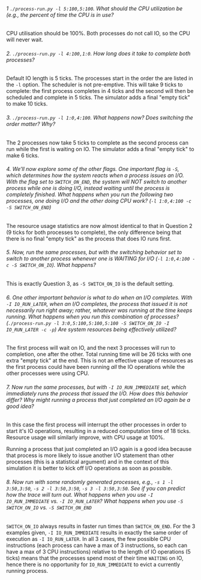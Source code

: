 
###### 1 `./process-run.py -l 5:100,5:100`. What should the CPU utilization be (e.g., the percent of time the CPU is in use? ######

CPU utilisation should be 100%. Both processes do not call IO, so the CPU will never wait.


###### 2. `./process-run.py -l 4:100,1:0`. How long does it take to complete both processes?

Default IO length is 5 ticks. The processes start in the order the are listed in the `-l` option. The scheduler is not pre-emptive. This will take 9 ticks to complete: the first process completes in 4 ticks and the second will then be scheduled and complete in 5 ticks. The simulator adds a final "empty tick" to make 10 ticks.


###### 3. `./process-run.py -l 1:0,4:100`. What happens now? Does switching the order matter? Why?

The 2 processes now take 5 ticks to complete as the second process can run while the first is waiting on IO. The simulator adds a final "empty tick" to make 6 ticks.


###### 4. We’ll now explore some of the other flags. One important flag is `-S`, which determines how the system reacts when a process issues an I/O. With the flag set to `SWITCH_ON_END`, the system will NOT switch to another process while one is doing I/O, instead waiting until the process is completely finished. What happens when you run the following two processes, one doing I/O and the other doing CPU work? (`-l 1:0,4:100 -c -S SWITCH_ON_END`)

The resource usage statistics are now almost identical to that in Question 2 (9 ticks for both processes to complete), the only difference being that there is no final "empty tick" as the process that does IO runs first.


###### 5. Now, run the same processes, but with the switching behavior set to switch to another process whenever one is WAITING for I/O (`-l 1:0,4:100 -c -S SWITCH_ON_IO`). What happens?

This is exactly Question 3, as `-S SWITCH_ON_IO` is the default setting.


###### 6. One other important behavior is what to do when an I/O completes. With `-I IO_RUN_LATER`, when an I/O completes, the process that issued it is not necessarily run right away; rather, whatever was running at the time keeps running. What happens when you run this combination of processes? (`./process-run.py -l 3:0,5:100,5:100,5:100 -S SWITCH_ON_IO -I IO_RUN_LATER -c -p`) Are system resources being effectively utilized?

The first process will wait on IO, and the next 3 processes will run to completion, one after the other. Total running time will be 26 ticks with one extra "empty tick" at the end. This is not an effective usage of resources as the first process could have been running *all* the IO operations while the other processes were using CPU.


###### 7. Now run the same processes, but with `-I IO_RUN_IMMEDIATE` set, which immediately runs the process that issued the I/O. How does this behavior differ? Why might running a process that just completed an I/O again be a good idea?

In this case the first process will interrupt the other processes in order to start it's IO operations, resulting in a reduced computation time of 18 ticks. Resource usage will similarly improve, with CPU usage at 100%.

Running a process that just completed an I/O again is a good idea because that process is more likely to issue another I/O statement than other processes (this is a statistical argument) and in the context of this simulation it is better to kick off I/O operations as soon as possible.


###### 8. Now run with some randomly generated processes, e.g., `-s 1 -l 3:50,3:50`, `-s 2 -l 3:50,3:50`, `-s 3 -l 3:50,3:50`. See if you can predict how the trace will turn out. What happens when you use `-I IO_RUN_IMMEDIATE` vs. `-I IO_RUN_LATER`? What happens when you use `-S SWITCH_ON_IO` vs. `-S SWITCH_ON_END`

`SWITCH_ON_IO` always results in faster run times than `SWITCH_ON_END`. For the 3 examples given, `-I IO_RUN_IMMEDIATE` results in exactly the same order of execution as `-I IO_RUN_LATER`. In all 3 cases, the few possible CPU instructions (each process can have a max of 3 instructions, so each can have a max of 3 CPU instructions) relative to the length of IO operations (5 ticks) means that the processes spend most of their time `WAITING` on IO, hence there is no opportunity for `IO_RUN_IMMEDIATE` to evict a currently running process.

